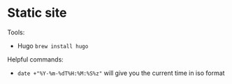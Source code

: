 Static site
===


Tools:
- Hugo `brew install hugo`

Helpful commands:
- `date +"%Y-%m-%dT%H:%M:%S%z"` will give you the current time in iso format